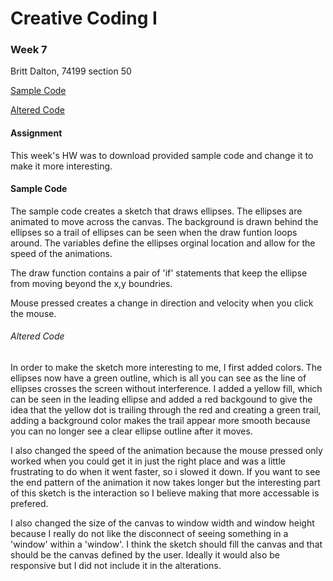 # Creative Coding I #
### Week 7 ###

Britt Dalton, 74199 section 50

[ Sample Code ](https://brittdalton.github.io/Creative_Coding_HW/HW_07/Original)

[ Altered Code](https://brittdalton.github.io/Creative_Coding_HW/HW_07/Altered)

 #### Assignment ####
 This week's HW was to download provided sample code and change it to make it
 more interesting.

 #### Sample Code ####
 The sample code creates a sketch that draws ellipses. The ellipses are animated
 to move across the canvas. The background is drawn behind the ellipses so a
 trail of ellipses can be seen when the draw funtion loops around. The variables
 define the ellipses orginal location and allow for the speed of the animations.

 The draw function contains a pair of 'if' statements that keep the ellipse
 from moving beyond the x,y boundries.

 Mouse pressed creates a change in direction and velocity when you click the
 mouse.

###### Altered Code ######

In order to make the sketch more interesting to me, I first added colors.
The ellipses now have a green outline, which is all you can see as the line
of ellipses crosses the screen without interference. I added a yellow fill,
which can be seen in the leading ellipse and added a red backgound to give
the idea that the yellow dot is trailing through the red and creating a
green trail, adding a background color makes the trail appear more smooth because
you can no longer see a clear ellipse outline after it moves.

I also changed the speed of the animation because the mouse pressed only
worked when you could get it in just the right place and was a little frustrating
to do when it went faster, so i slowed it down. If you want to see the end pattern
of the animation it now takes longer but the interesting part of this sketch is
the interaction so I believe making that more accessable is prefered.

I also changed the size of the canvas to window width and window height because
I really do not like the disconnect of seeing something in a 'window' within a
'window'. I think the sketch should fill the canvas and that should be the
canvas defined by the user. Ideally it would also be responsive but I did
not include it in the alterations.
